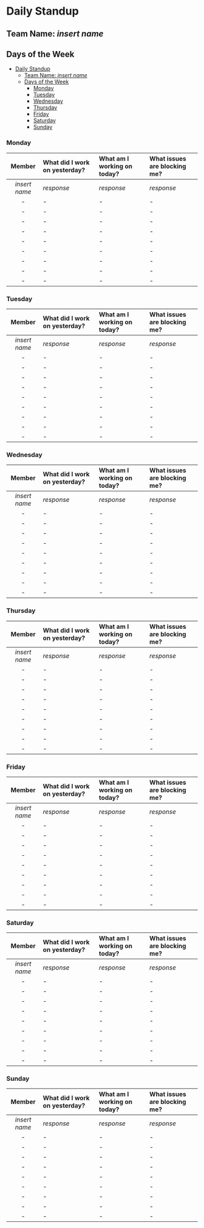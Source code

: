 # Daily Standup #

## Team Name: _insert name_ ##

## Days of the Week ##
- [Daily Standup](#daily-standup)
  - [Team Name: _insert name_](#team-name-insert-name)
  - [Days of the Week](#days-of-the-week)
    - [Monday](#monday)
    - [Tuesday](#tuesday)
    - [Wednesday](#wednesday)
    - [Thursday](#thursday)
    - [Friday](#friday)
    - [Saturday](#saturday)
    - [Sunday](#sunday)

### Monday ###
| Member    | What did I work on yesterday? | What am I working on today? | What issues are blocking me?
| :--------: | :------- | :- | :- |
| _insert name_  | _response_    | _response_ | _response_ |
| - | - | - | - |
| - | - | - | - |
| - | - | - | - |
| - | - | - | - |
| - | - | - | - |
| - | - | - | - |
| - | - | - | - |
| - | - | - | - |
| - | - | - | - |

### Tuesday ###
| Member    | What did I work on yesterday? | What am I working on today? | What issues are blocking me?
| :--------: | :------- | :- | :- |
| _insert name_  | _response_    | _response_ | _response_ |
| - | - | - | - |
| - | - | - | - |
| - | - | - | - |
| - | - | - | - |
| - | - | - | - |
| - | - | - | - |
| - | - | - | - |
| - | - | - | - |
| - | - | - | - |

### Wednesday ###
| Member    | What did I work on yesterday? | What am I working on today? | What issues are blocking me?
| :--------: | :------- | :- | :- |
| _insert name_  | _response_    | _response_ | _response_ |
| - | - | - | - |
| - | - | - | - |
| - | - | - | - |
| - | - | - | - |
| - | - | - | - |
| - | - | - | - |
| - | - | - | - |
| - | - | - | - |
| - | - | - | - |

### Thursday ###
| Member    | What did I work on yesterday? | What am I working on today? | What issues are blocking me?
| :--------: | :------- | :- | :- |
| _insert name_  | _response_    | _response_ | _response_ |
| - | - | - | - |
| - | - | - | - |
| - | - | - | - |
| - | - | - | - |
| - | - | - | - |
| - | - | - | - |
| - | - | - | - |
| - | - | - | - |
| - | - | - | - |

### Friday ###
| Member    | What did I work on yesterday? | What am I working on today? | What issues are blocking me?
| :--------: | :------- | :- | :- |
| _insert name_  | _response_    | _response_ | _response_ |
| - | - | - | - |
| - | - | - | - |
| - | - | - | - |
| - | - | - | - |
| - | - | - | - |
| - | - | - | - |
| - | - | - | - |
| - | - | - | - |
| - | - | - | - |

### Saturday ###
| Member    | What did I work on yesterday? | What am I working on today? | What issues are blocking me?
| :--------: | :------- | :- | :- |
| _insert name_  | _response_    | _response_ | _response_ |
| - | - | - | - |
| - | - | - | - |
| - | - | - | - |
| - | - | - | - |
| - | - | - | - |
| - | - | - | - |
| - | - | - | - |
| - | - | - | - |
| - | - | - | - |

### Sunday ###
| Member    | What did I work on yesterday? | What am I working on today? | What issues are blocking me?
| :--------: | :------- | :- | :- |
| _insert name_  | _response_    | _response_ | _response_ |
| - | - | - | - |
| - | - | - | - |
| - | - | - | - |
| - | - | - | - |
| - | - | - | - |
| - | - | - | - |
| - | - | - | - |
| - | - | - | - |
| - | - | - | - |
